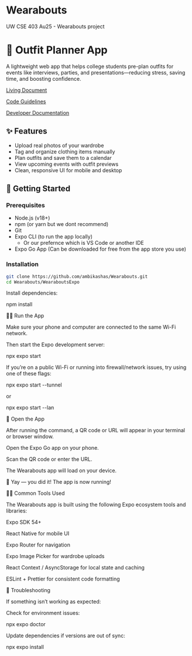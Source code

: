 # Wearabouts
UW CSE 403 Au25 - Wearabouts project
# 📅 Outfit Planner App

A lightweight web app that helps college students pre-plan outfits for events like interviews, parties, and presentations—reducing stress, saving time, and boosting confidence.

[Living Document](https://docs.google.com/document/d/1KpbRdOSH_yJGZnzOoH199a6Eis-hvjhoAU9NHdUZcsI/edit?usp=sharing)

[Code Guidelines](coding-guidelines.md)

[Developer Documentation](developer-documentation.md)

## ✨ Features

- Upload real photos of your wardrobe
- Tag and organize clothing items manually
- Plan outfits and save them to a calendar
- View upcoming events with outfit previews
- Clean, responsive UI for mobile and desktop

## 🚀 Getting Started

### Prerequisites

- Node.js (v18+)
- npm (or yarn but we dont recommend)
- Git
- Expo CLI (to run the app locally)
  *  Or our prefernce which is VS Code or another IDE 
- Expo Go App (Can be downloaded for free from the app store you use)

### Installation

```bash
git clone https://github.com/ambikashas/Wearabouts.git
cd Wearabouts/WearaboutsExpo
```
Install dependencies:

npm install

🏃‍♀️ Run the App

Make sure your phone and computer are connected to the same Wi-Fi network.

Then start the Expo development server:

npx expo start


If you’re on a public Wi-Fi or running into firewall/network issues, try using one of these flags:

npx expo start --tunnel


or

npx expo start --lan

🎉 Open the App

After running the command, a QR code or URL will appear in your terminal or browser window.

Open the Expo Go app on your phone.

Scan the QR code or enter the URL.

The Wearabouts app will load on your device.

🎉 Yay — you did it! The app is now running!

🧑‍💻 Common Tools Used

The Wearabouts app is built using the following Expo ecosystem tools and libraries:

Expo SDK 54+

React Native for mobile UI

Expo Router for navigation

Expo Image Picker for wardrobe uploads

React Context / AsyncStorage for local state and caching

ESLint + Prettier for consistent code formatting

🧩 Troubleshooting

If something isn’t working as expected:

Check for environment issues:

npx expo doctor


Update dependencies if versions are out of sync:

npx expo install




